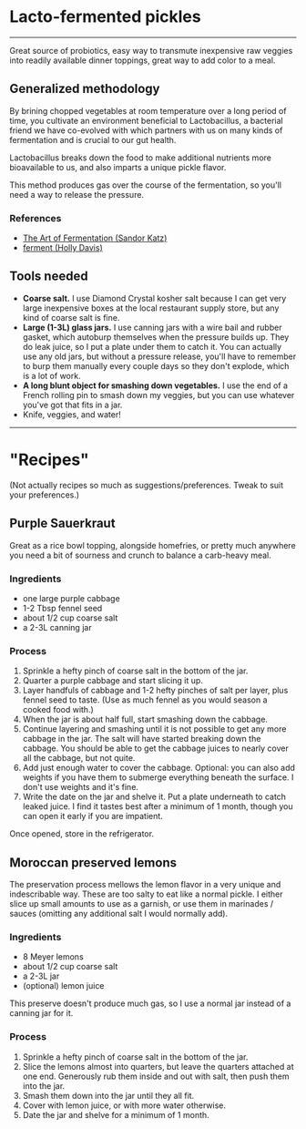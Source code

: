 # Lacto-fermented pickles
-----
Great source of probiotics, easy way to transmute inexpensive raw veggies into readily available dinner toppings, great way to add color to a meal.

## Generalized methodology
By brining chopped vegetables at room temperature over a long period of time, you cultivate an environment beneficial to Lactobacillus, a bacterial friend we have co-evolved with which partners with us on many kinds of fermentation and is crucial to our gut health.

Lactobacillus breaks down the food to make additional nutrients more bioavailable to us, and also imparts a unique pickle flavor.

This method produces gas over the course of the fermentation, so you'll need a way to release the pressure.

### References
- [The Art of Fermentation (Sandor Katz)](https://www.goodreads.com/book/show/13598307-the-art-of-fermentation)
- [ferment (Holly Davis)](https://www.goodreads.com/book/show/42035876-ferment)

## Tools needed
- **Coarse salt.** I use Diamond Crystal kosher salt because I can get very large inexpensive boxes at the local restaurant supply store, but any kind of coarse salt is fine.
- **Large (1-3L) glass jars.** I use canning jars with a wire bail and rubber gasket, which autoburp themselves when the pressure builds up. They do leak juice, so I put a plate under them to catch it. You can actually use any old jars, but without a pressure release, you'll have to remember to burp them manually every couple days so they don't explode, which is a lot of work.
- **A long blunt object for smashing down vegetables.** I use the end of a French rolling pin to smash down my veggies, but you can use whatever you've got that fits in a jar.
- Knife, veggies, and water!

-----
# "Recipes"
(Not actually recipes so much as suggestions/preferences. Tweak to suit your preferences.)


## Purple Sauerkraut

Great as a rice bowl topping, alongside homefries, or pretty much anywhere you need a bit of sourness and crunch to balance a carb-heavy meal.

### Ingredients
- one large purple cabbage
- 1-2 Tbsp fennel seed
- about 1/2 cup coarse salt
- a 2-3L canning jar

### Process
1. Sprinkle a hefty pinch of coarse salt in the bottom of the jar. 
2. Quarter a purple cabbage and start slicing it up.
3. Layer handfuls of cabbage and 1-2 hefty pinches of salt per layer, plus fennel seed to taste. (Use as much fennel as you would season a cooked food with.)
4. When the jar is about half full, start smashing down the cabbage.
5. Continue layering and smashing until it is not possible to get any more cabbage in the jar. The salt will have started breaking down the cabbage. You should be able to get the cabbage juices to nearly cover all the cabbage, but not quite.
6. Add just enough water to cover the cabbage. Optional: you can also add weights if you have them to submerge everything beneath the surface. I don't use weights and it's fine.
7. Write the date on the jar and shelve it. Put a plate underneath to catch leaked juice. I find it tastes best after a minimum of 1 month, though you can open it early if you are impatient.

Once opened, store in the refrigerator.


## Moroccan preserved lemons

The preservation process mellows the lemon flavor in a very unique and indescribable way. These are too salty to eat like a normal pickle. I either slice up small amounts to use as a garnish, or use them in marinades / sauces (omitting any additional salt I would normally add).

### Ingredients
- 8 Meyer lemons
- about 1/2 cup coarse salt
- a 2-3L jar
- (optional) lemon juice

This preserve doesn't produce much gas, so I use a normal jar instead of a canning jar for it.

### Process
1. Sprinkle a hefty pinch of coarse salt in the bottom of the jar.
2. Slice the lemons almost into quarters, but leave the quarters attached at one end. Generously rub them inside and out with salt, then push them into the jar.
3. Smash them down into the jar until they all fit.
4. Cover with lemon juice, or with more water otherwise.
5. Date the jar and shelve for a minimum of 1 month.
